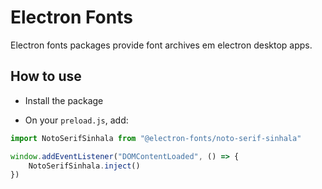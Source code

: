 # Electron Fonts

Electron fonts packages provide font archives em electron desktop apps.

## How to use

* Install the package

* On your `preload.js`, add:

```ts
import NotoSerifSinhala from "@electron-fonts/noto-serif-sinhala"

window.addEventListener("DOMContentLoaded", () => {
    NotoSerifSinhala.inject()
})
```